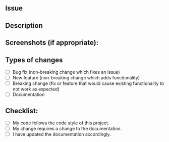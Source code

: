 <!--- Provide a general summary of your changes in the Title above -->

## Issue #
<!-- Link the pull request's respective issue -->

## Description
<!--- Describe your changes in detail -->

## Screenshots (if appropriate):
<!--- You may want to show a new page functionality, for example -->
<!--- If not appropriate, just delete this topic -->

## Types of changes
<!--- What types of changes does your code introduce? Put an `x` in all the boxes that apply: -->
- [ ] Bug fix (non-breaking change which fixes an issue)
- [ ] New feature (non-breaking change which adds functionality)
- [ ] Breaking change (fix or feature that would cause existing functionality to not work as expected)
- [ ] Documentation

## Checklist:
<!--- Go over all the following points, and put an `x` in all the boxes that apply. -->
<!--- If you're unsure about any of these, don't hesitate to ask. We're here to help! -->
- [ ] My code follows the code style of this project.
- [ ] My change requires a change to the documentation.
- [ ] I have updated the documentation accordingly.

<!--- Do you wanna make your experience funnier? Try make your pull request with a selfie!! :) -->

<!--- You can check the selfie plugin in https://github.com/thieman/github-selfies -->
